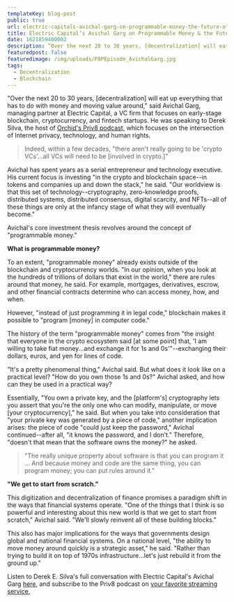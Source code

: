 ```yaml
---
templateKey: blog-post
public: true
url: electric-capitals-avichal-garg-on-programmable-money-the-future-of-finance
title: Electric Capital’s Avichal Garg on Programmable Money & the Future of Finance
date: 1621859400002
description: “Over the next 20 to 30 years, [decentralization] will eat up everything that has to do with money and moving value around,” said Avichal Garg, managing partner at Electric Capital, a VC firm that focuses on early-stage blockchain, cryptocurrency, and fintech startups.
featuredpost: false
featuredimage: /img/uploads/P8PEpisode_AvichalGarg.jpg
tags:
  - Decentralization
  - Blockchain
---
```

"Over the next 20 to 30 years, [decentralization] will eat up everything that has to do with money and moving value around," said Avichal Garg, managing partner at Electric Capital, a VC firm that focuses on early-stage blockchain, cryptocurrency, and fintech startups. He was speaking to Derek Silva, the host of [Orchid's Priv8 podcast,](https://www.orchid.com/podcast) which focuses on the intersection of Internet privacy, technology, and human rights.

> Indeed, within a few decades, "there aren't really going to be 'crypto VCs'...all VCs will need to be [involved in crypto.]"

Avichal has spent years as a serial entrepreneur and technology executive. His current focus is investing "in the crypto and blockchain space--in tokens and companies up and down the stack," he said. "Our worldview is that this set of technology--cryptography, zero-knowledge proofs, distributed systems, distributed consensus, digital scarcity, and NFTs--all of these things are only at the infancy stage of what they will eventually become."

Avichal's core investment thesis revolves around the concept of "programmable money."

**What is programmable money?**

To an extent, "programmable money" already exists outside of the blockchain and cryptocurrency worlds. "In our opinion, when you look at the hundreds of trillions of dollars that exist in the world," there are rules around that money, he said. For example, mortgages, derivatives, escrow, and other financial contracts determine who can access money, how, and when.

However, "instead of just programming it in legal code," blockchain makes it possible to "program [money] in computer code."

The history of the term "programmable money" comes from "the insight that everyone in the crypto ecosystem said [at some point] that, 'I am willing to take fiat money...and exchange it for 1s and 0s'"--exchanging their dollars, euros, and yen for lines of code.

"It's a pretty phenomenal thing," Avichal said. But what does it look like on a practical level? "How do you own those 1s and 0s?" Avichal asked, and how can they be used in a practical way?

Essentially, "You own a private key, and the [platform's] cryptography lets you assert that you're the only one who can modify, manipulate, or move [your cryptocurrency]," he said. But when you take into consideration that "your private key was generated by a piece of code," another implication arises: the piece of code "could just keep the password," Avichal continued--after all, "it knows the password, and I don't." Therefore, "doesn't that mean that the software owns the money?" he asked.

> "The really unique property about software is that you can program it ... And because money and code are the same thing, you can program money; you can put rules around it."

**"We get to start from scratch."**

This digitization and decentralization of finance promises a paradigm shift in the ways that financial systems operate. "One of the things that I think is so powerful and interesting about this new world is that we get to start from scratch," Avichal said. "We'll slowly reinvent all of these building blocks."

This also has major implications for the ways that governments design global and national financial systems. On a national level, "the ability to move money around quickly is a strategic asset," he said. "Rather than trying to build it on top of 1970s infrastructure...let's just rebuild it from the ground up."

Listen to Derek E. Silva's full conversation with Electric Capital's Avichal Garg [here](https://podcasts.apple.com/gb/podcast/creator-economy-future-programmable-money-avichal-garg/id1516705670?i=1000522371298), and subscribe to the Priv8 podcast on [your favorite streaming service.](https://www.orchid.com/podcast)